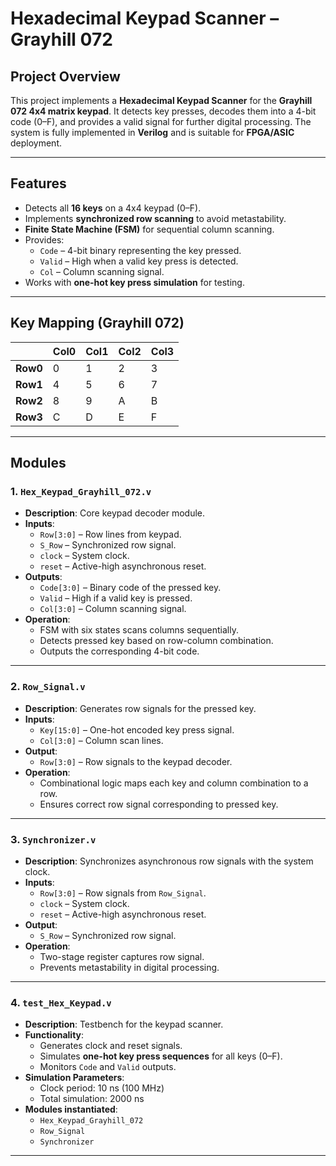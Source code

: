
# Hexadecimal Keypad Scanner – Grayhill 072

## Project Overview
This project implements a **Hexadecimal Keypad Scanner** for the **Grayhill 072 4x4 matrix keypad**. It detects key presses, decodes them into a 4-bit code (0–F), and provides a valid signal for further digital processing. The system is fully implemented in **Verilog** and is suitable for **FPGA/ASIC** deployment.

---

## Features
- Detects all **16 keys** on a 4x4 keypad (0–F).
- Implements **synchronized row scanning** to avoid metastability.
- **Finite State Machine (FSM)** for sequential column scanning.
- Provides:
  - `Code` – 4-bit binary representing the key pressed.
  - `Valid` – High when a valid key press is detected.
  - `Col` – Column scanning signal.
- Works with **one-hot key press simulation** for testing.

---

## Key Mapping (Grayhill 072)

|        | Col0 | Col1 | Col2 | Col3 |
|--------|------|------|------|------|
| **Row0** | 0    | 1    | 2    | 3    |
| **Row1** | 4    | 5    | 6    | 7    |
| **Row2** | 8    | 9    | A    | B    |
| **Row3** | C    | D    | E    | F    |

---

## Modules

### 1. `Hex_Keypad_Grayhill_072.v`
- **Description**: Core keypad decoder module.
- **Inputs**:
  - `Row[3:0]` – Row lines from keypad.
  - `S_Row` – Synchronized row signal.
  - `clock` – System clock.
  - `reset` – Active-high asynchronous reset.
- **Outputs**:
  - `Code[3:0]` – Binary code of the pressed key.
  - `Valid` – High if a valid key is pressed.
  - `Col[3:0]` – Column scanning signal.
- **Operation**:
  - FSM with six states scans columns sequentially.
  - Detects pressed key based on row-column combination.
  - Outputs the corresponding 4-bit code.

---

### 2. `Row_Signal.v`
- **Description**: Generates row signals for the pressed key.
- **Inputs**:
  - `Key[15:0]` – One-hot encoded key press signal.
  - `Col[3:0]` – Column scan lines.
- **Output**:
  - `Row[3:0]` – Row signals to the keypad decoder.
- **Operation**:
  - Combinational logic maps each key and column combination to a row.
  - Ensures correct row signal corresponding to pressed key.

---

### 3. `Synchronizer.v`
- **Description**: Synchronizes asynchronous row signals with the system clock.
- **Inputs**:
  - `Row[3:0]` – Row signals from `Row_Signal`.
  - `clock` – System clock.
  - `reset` – Active-high asynchronous reset.
- **Output**:
  - `S_Row` – Synchronized row signal.
- **Operation**:
  - Two-stage register captures row signal.
  - Prevents metastability in digital processing.

---

### 4. `test_Hex_Keypad.v`
- **Description**: Testbench for the keypad scanner.
- **Functionality**:
  - Generates clock and reset signals.
  - Simulates **one-hot key press sequences** for all keys (0–F).
  - Monitors `Code` and `Valid` outputs.
- **Simulation Parameters**:
  - Clock period: 10 ns (100 MHz)
  - Total simulation: 2000 ns
- **Modules instantiated**:
  - `Hex_Keypad_Grayhill_072`
  - `Row_Signal`
  - `Synchronizer`

---


